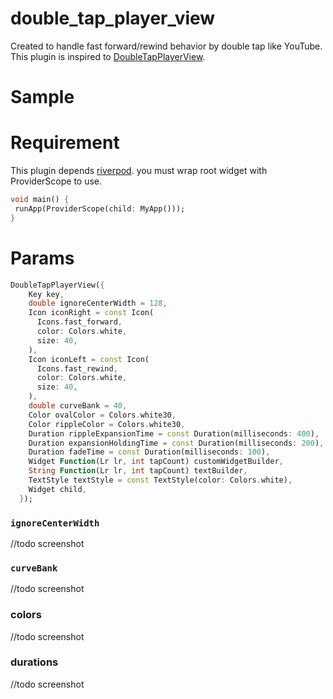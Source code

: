 # double_tap_player_view

Created to handle fast forward/rewind behavior by double tap like YouTube.
This plugin is inspired to [DoubleTapPlayerView](https://github.com/vkay94/DoubleTapPlayerView).

# Sample


# Requirement
This plugin depends [riverpod](https://github.com/rrousselgit/river_pod).
you must wrap root widget with ProviderScope to use.

```dart
void main() {
 runApp(ProviderScope(child: MyApp()));
}
```

# Params
```dart
DoubleTapPlayerView({
    Key key,
    double ignoreCenterWidth = 128,
    Icon iconRight = const Icon(
      Icons.fast_forward,
      color: Colors.white,
      size: 40,
    ),
    Icon iconLeft = const Icon(
      Icons.fast_rewind,
      color: Colors.white,
      size: 40,
    ),
    double curveBank = 40,
    Color ovalColor = Colors.white30,
    Color rippleColor = Colors.white30,
    Duration rippleExpansionTime = const Duration(milliseconds: 400),
    Duration expansionHoldingTime = const Duration(milliseconds: 200),
    Duration fadeTime = const Duration(milliseconds: 100),
    Widget Function(Lr lr, int tapCount) customWidgetBuilder,
    String Function(Lr lr, int tapCount) textBuilder,
    TextStyle textStyle = const TextStyle(color: Colors.white),
    Widget child,
  });
```

### `ignoreCenterWidth`
//todo screenshot

### `curveBank`
//todo screenshot

### colors
//todo screenshot

### durations
//todo screenshot
